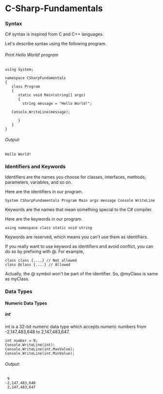 # C-Sharp-Fundamentals

### Syntax
C# syntax is inspired from C and C++ languages.

Let's describe syntax using the following program.


###### Print Hello World! program
```
using System;

namespace CSharpFundamentals
{
   class Program
   {
      static void Main(string[] args)
      {
        string message = "Hello World!";

   Console.WriteLine(message);

      }
   }
}
```
###### Output:
```
Hello World!
```

### Identifiers and Keywords
Identifiers are the names you choose for classes, interfaces, methods, parameters, variables, and so on.

Here are the identifiers in our program.

```
System CSharpFundamentals Program Main args message Console WriteLine
```

Keywords are the names that mean something special to the C# compiler. 

Here are the keywords in our program.

```
using namespace class static void string
```

Keywords are reserved, which means you can't use them as identifiers.

If you really want to use keyword as identifiers and avoid conflict, you can do so by prefixing with @. For example, 

```
class class {....} // Not allowed
class @class {....} // Allowed
```
Actually, the @ symbol won't be part of the identifier. So, @myClass is same as myClass.


### Data Types

#### Numeric Data Types

##### int
int is a 32-bit numeric data type which accepts numeric numbers from -2,147,483,648 to 2,147,483,647.


```
int number = 9;
Console.WriteLine(int): 
Console.WriteLine(int.MaxValue);
Console.WriteLine(int.MinValue); 
```
###### Output:
```
 9
-2,147,483,648 
 2,147,483,647 
```
